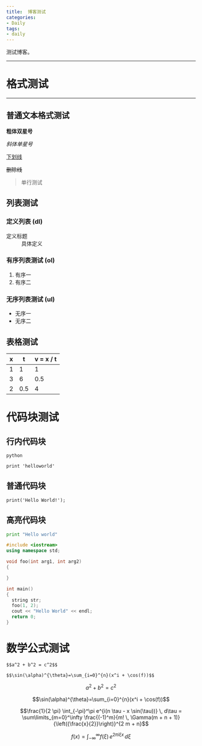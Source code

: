 ```yaml
---
title:  博客测试
categories:
- Daily 
tags:
- daily 
---
```


测试博客。

---

# 格式测试

---

## 普通文本格式测试

**粗体双星号** 

*斜体单星号* 

<u>下划线</u> 

~~删除线~~ 

> 单行测试

## 列表测试

### 定义列表 (dl)

<dl><dt>定义标题</dt><dd>具体定义</dd></dl>

### 有序列表测试 (ol)

1. 有序一
2. 有序二

### 无序列表测试 (ul)

- 无序一
- 无序二

## 表格测试

| x | t | v = x / t |
| --- | --- | --- |
| 1 | 1 | 1 |
| 3 | 6 | 0.5 |
| 2 | 0.5 | 4 |


# 代码块测试

## 行内代码块

`python`

`print 'helloworld'`

## 普通代码块

```
print('Hello World!');

```


## 高亮代码块

```python
print "Hello world"
```

```c++
#include <iostream>
using namespace std;

void foo(int arg1, int arg2)
{

}

int main()
{
  string str;
  foo(1, 2);
  cout << "Hello World" << endl;
  return 0;
}
```


# 数学公式测试

```
$$a^2 + b^2 = c^2$$

$$\sin(\alpha)^{\theta}=\sum_{i=0}^{n}(x^i + \cos(f))$$
```

$$a^2 + b^2 = c^2$$

$$\sin(\alpha)^{\theta}=\sum_{i=0}^{n}(x^i + \cos(f))$$


$$\frac{1}{2 \pi} \int_{-\pi}^\pi e^{i(n \tau - x \sin(\tau))} \,
d\tau = \sum\limits_{m=0}^\infty \frac{(-1)^m}{m! \, 
\Gamma(m + n + 1)}{\left({\frac{x}{2}}\right)}^{2 m + n}$$


$$f(x) = \int_{-\infty}^\infty f(\xi)\,e^{2 \pi i \xi x}\,d\xi$$

